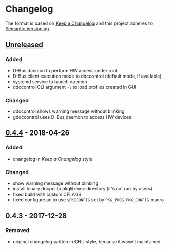 # Changelog

The format is based on [Keep a Changelog](http://keepachangelog.com/en/1.0.0/)
and this project adheres to [Semantic Versioning](http://semver.org/spec/v2.0.0.html).

## [Unreleased]
### Added
- D-Bus daemon to perform HW access under root
- D-Bus client execution mode to ddccontrol (default mode, if available)
- systemd service to launch daemon
- ddccontrol CLI argument `-l` to load profiles created in GUI

### Changed
- ddccontrol shows warning message without blinking
- gddccontrol uses D-Bus daemon to access HW devices

## [0.4.4] - 2018-04-26
### Added
- changelog in *Keep a Changelog* style

### Changed
- show warning message without blinking
- install binary ddcpci to pkglibexec directory (it's not run by users)
- fixed build with custom CFLAGS
- fixed configure.ac to use `$PKGCONFIG` set by `PKG_PROG_PKG_CONFIG` macro

## 0.4.3 - 2017-12-28
### Removed
- original changelog written in GNU style, because it wasn't maintained

[Unreleased]: https://github.com/ddccontrol/ddccontrol/compare/0.4.4...master
[0.4.4]: https://github.com/ddccontrol/ddccontrol/compare/0.4.3...0.4.4
